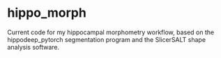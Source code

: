 # hippo_morph
Current code for my hippocampal morphometry workflow, based on the hippodeep_pytorch segmentation program and the SlicerSALT shape analysis software.
